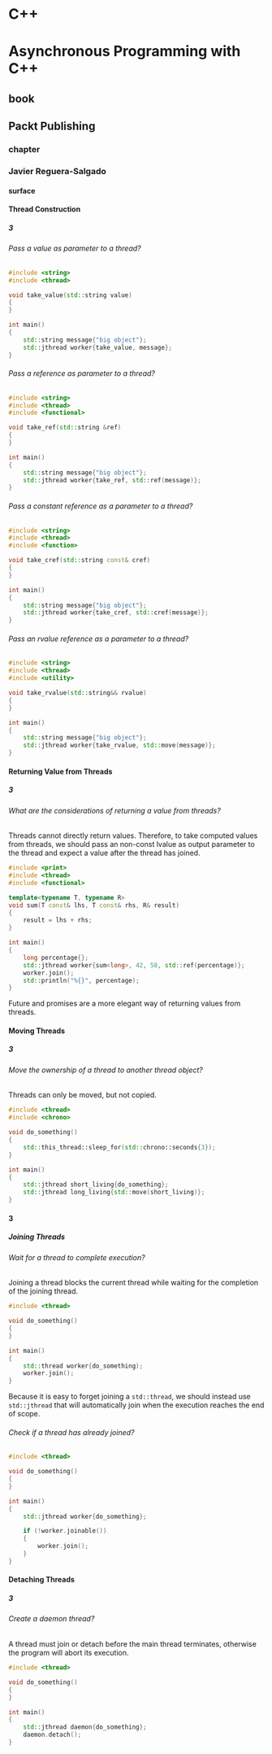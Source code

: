 # C++
# Asynchronous Programming with C++
## book
## Packt Publishing
### chapter
### Javier Reguera-Salgado

#### surface
#### Thread Construction

##### 3

###### Pass a value as parameter to a thread?

```cpp
#include <string>
#include <thread>

void take_value(std::string value)
{
}

int main()
{
    std::string message{"big object"};
    std::jthread worker{take_value, message};
}
```

###### Pass a reference as parameter to a thread?

```cpp
#include <string>
#include <thread>
#include <functional>

void take_ref(std::string &ref)
{
}

int main()
{
    std::string message{"big object"};
    std::jthread worker{take_ref, std::ref(message)};
}
```

###### Pass a constant reference as a parameter to a thread?

```cpp
#include <string>
#include <thread>
#include <function>

void take_cref(std::string const& cref)
{
}

int main()
{
    std::string message{"big object"};
    std::jthread worker{take_cref, std::cref(message)};
}
```

###### Pass an rvalue reference as a parameter to a thread?

```cpp
#include <string>
#include <thread>
#include <utility>

void take_rvalue(std::string&& rvalue)
{
}

int main()
{
    std::string message{"big object"};
    std::jthread worker{take_rvalue, std::move(message)};
}
```

#### Returning Value from Threads

##### 3

###### What are the considerations of returning a value from threads?

Threads cannot directly return values. Therefore, to take computed values from threads, we should pass an non-const lvalue as output parameter to the thread and expect a value after the thread has joined.

```cpp
#include <print>
#include <thread>
#include <functional>

template<typename T, typename R>
void sum(T const& lhs, T const& rhs, R& result)
{
    result = lhs + rhs;
}

int main()
{
    long percentage{};
    std::jthread worker{sum<long>, 42, 58, std::ref(percentage)};
    worker.join();
    std::println("%{}", percentage);
}
```

Future and promises are a more elegant way of returning values from threads.

#### Moving Threads

##### 3

###### Move the ownership of a thread to another thread object?

Threads can only be moved, but not copied.

```cpp
#include <thread>
#include <chrono>

void do_something()
{
    std::this_thread::sleep_for(std::chrono::seconds{3});
}

int main()
{
    std::jthread short_living{do_something};
    std::jthread long_living{std::move(short_living)};
}
```

#### 3

##### Joining Threads

###### Wait for a thread to complete execution?

Joining a thread blocks the current thread while waiting for the completion of the joining thread.

```cpp
#include <thread>

void do_something()
{
}

int main()
{
    std::thread worker{do_something);
    worker.join();
}
```

Because it is easy to forget joining a `std::thread`, we should instead use `std::jthread` that will automatically join when the execution reaches the end of scope.

###### Check if a thread has already joined?

```cpp
#include <thread>

void do_something()
{
}

int main()
{
    std::jthread worker{do_something};

    if (!worker.joinable())
    {
        worker.join();
    }
}
```

#### Detaching Threads

##### 3

###### Create a daemon thread?

A thread must join or detach before the main thread terminates, otherwise the program will abort its execution.

```cpp
#include <thread>

void do_something()
{
}

int main()
{
    std::jthread daemon{do_something};
    daemon.detach();
}
```